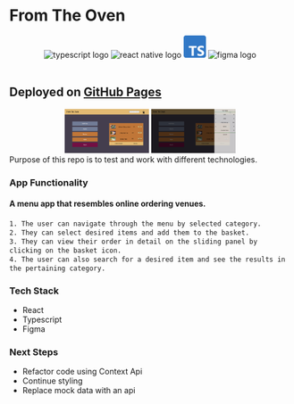 # From The Oven

<div align="center">
<img alt="typescript logo" width="40px" src="https://upload.wikimedia.org/wikipedia/commons/thumb/9/99/Unofficial_JavaScript_logo_2.svg/1200px-Unofficial_JavaScript_logo_2.svg.png" />
<img alt="react native logo" width="40px" src="https://upload.wikimedia.org/wikipedia/commons/a/a7/React-icon.svg" />
<img alt="ts logo" width="40px" src="./src/assets/Typescript_logo_2020.svg.png"/>
<img  alt="figma logo" width="40px" src="https://upload.wikimedia.org/wikipedia/commons/3/33/Figma-logo.svg"  height="37"/>
</div>
</br>

## Deployed on [GitHub Pages](https://gentjanad.github.io/Menu-App/)

<div align="center">
<img src="src/assets/FromTheOven1.png" style=" width:30%; height:auto">
<img src="src/assets/FromTheOven2.png" style=" width:30%; height:auto ">
</div>
Purpose of this repo is to test and work with different technologies.

### App Functionality

#### A menu app that resembles online ordering venues.

    1. The user can navigate through the menu by selected category.
    2. They can select desired items and add them to the basket.
    3. They can view their order in detail on the sliding panel by clicking on the basket icon.
    4. The user can also search for a desired item and see the results in the pertaining category.

### Tech Stack

- React
- Typescript
- Figma

### Next Steps

- Refactor code using Context Api
- Continue styling
- Replace mock data with an api
